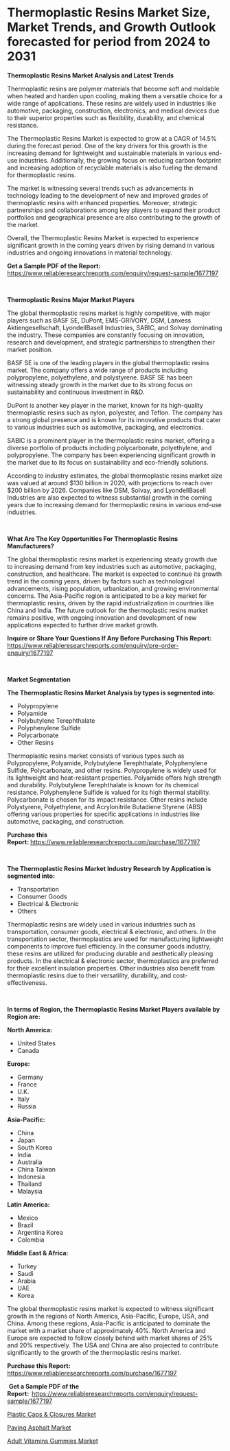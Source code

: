 <p><h1>Thermoplastic Resins Market Size, Market Trends, and Growth Outlook forecasted for period from 2024 to 2031</h1></p><p><strong>Thermoplastic Resins Market Analysis and Latest Trends</strong></p>
<p><p>Thermoplastic resins are polymer materials that become soft and moldable when heated and harden upon cooling, making them a versatile choice for a wide range of applications. These resins are widely used in industries like automotive, packaging, construction, electronics, and medical devices due to their superior properties such as flexibility, durability, and chemical resistance.</p><p>The Thermoplastic Resins Market is expected to grow at a CAGR of 14.5% during the forecast period. One of the key drivers for this growth is the increasing demand for lightweight and sustainable materials in various end-use industries. Additionally, the growing focus on reducing carbon footprint and increasing adoption of recyclable materials is also fueling the demand for thermoplastic resins.</p><p>The market is witnessing several trends such as advancements in technology leading to the development of new and improved grades of thermoplastic resins with enhanced properties. Moreover, strategic partnerships and collaborations among key players to expand their product portfolios and geographical presence are also contributing to the growth of the market.</p><p>Overall, the Thermoplastic Resins Market is expected to experience significant growth in the coming years driven by rising demand in various industries and ongoing innovations in material technology.</p></p>
<p><strong>Get a Sample PDF of the Report:&nbsp;</strong> <a href="https://www.reliableresearchreports.com/enquiry/request-sample/1677197">https://www.reliableresearchreports.com/enquiry/request-sample/1677197</a></p>
<p>&nbsp;</p>
<p><strong>Thermoplastic Resins Major Market Players</strong></p>
<p><p>The global thermoplastic resins market is highly competitive, with major players such as BASF SE, DuPont, EMS-GRIVORY, DSM, Lanxess Aktiengesellschaft, LyondellBasell Industries, SABIC, and Solvay dominating the industry. These companies are constantly focusing on innovation, research and development, and strategic partnerships to strengthen their market position.</p><p>BASF SE is one of the leading players in the global thermoplastic resins market. The company offers a wide range of products including polypropylene, polyethylene, and polystyrene. BASF SE has been witnessing steady growth in the market due to its strong focus on sustainability and continuous investment in R&D.</p><p>DuPont is another key player in the market, known for its high-quality thermoplastic resins such as nylon, polyester, and Teflon. The company has a strong global presence and is known for its innovative products that cater to various industries such as automotive, packaging, and electronics.</p><p>SABIC is a prominent player in the thermoplastic resins market, offering a diverse portfolio of products including polycarbonate, polyethylene, and polypropylene. The company has been experiencing significant growth in the market due to its focus on sustainability and eco-friendly solutions.</p><p>According to industry estimates, the global thermoplastic resins market size was valued at around $130 billion in 2020, with projections to reach over $200 billion by 2026. Companies like DSM, Solvay, and LyondellBasell Industries are also expected to witness substantial growth in the coming years due to increasing demand for thermoplastic resins in various end-use industries.</p></p>
<p>&nbsp;</p>
<p><strong>What Are The Key Opportunities For Thermoplastic Resins Manufacturers?</strong></p>
<p><p>The global thermoplastic resins market is experiencing steady growth due to increasing demand from key industries such as automotive, packaging, construction, and healthcare. The market is expected to continue its growth trend in the coming years, driven by factors such as technological advancements, rising population, urbanization, and growing environmental concerns. The Asia-Pacific region is anticipated to be a key market for thermoplastic resins, driven by the rapid industrialization in countries like China and India. The future outlook for the thermoplastic resins market remains positive, with ongoing innovation and development of new applications expected to further drive market growth.</p></p>
<p><strong>Inquire or Share Your Questions If Any Before Purchasing This Report:</strong> <a href="https://www.reliableresearchreports.com/enquiry/pre-order-enquiry/1677197">https://www.reliableresearchreports.com/enquiry/pre-order-enquiry/1677197</a></p>
<p>&nbsp;</p>
<p><strong>Market Segmentation</strong></p>
<p><strong>The Thermoplastic Resins Market Analysis by types is segmented into:</strong></p>
<p><ul><li>Polypropylene</li><li>Polyamide</li><li>Polybutylene Terephthalate</li><li>Polyphenylene Sulfide</li><li>Polycarbonate</li><li>Other Resins</li></ul></p>
<p><p>Thermoplastic resins market consists of various types such as Polypropylene, Polyamide, Polybutylene Terephthalate, Polyphenylene Sulfide, Polycarbonate, and other resins. Polypropylene is widely used for its lightweight and heat-resistant properties. Polyamide offers high strength and durability. Polybutylene Terephthalate is known for its chemical resistance. Polyphenylene Sulfide is valued for its high thermal stability. Polycarbonate is chosen for its impact resistance. Other resins include Polystyrene, Polyethylene, and Acrylonitrile Butadiene Styrene (ABS) offering various properties for specific applications in industries like automotive, packaging, and construction.</p></p>
<p><strong>Purchase this Report:&nbsp;</strong><a href="https://www.reliableresearchreports.com/purchase/1677197">https://www.reliableresearchreports.com/purchase/1677197</a></p>
<p>&nbsp;</p>
<p><strong>The Thermoplastic Resins Market Industry Research by Application is segmented into:</strong></p>
<p><ul><li>Transportation</li><li>Consumer Goods</li><li>Electrical & Electronic</li><li>Others</li></ul></p>
<p><p>Thermoplastic resins are widely used in various industries such as transportation, consumer goods, electrical & electronic, and others. In the transportation sector, thermoplastics are used for manufacturing lightweight components to improve fuel efficiency. In the consumer goods industry, these resins are utilized for producing durable and aesthetically pleasing products. In the electrical & electronic sector, thermoplastics are preferred for their excellent insulation properties. Other industries also benefit from thermoplastic resins due to their versatility, durability, and cost-effectiveness.</p></p>
<p>&nbsp;</p>
<p><strong>In terms of Region, the Thermoplastic Resins Market Players available by Region are:</strong></p>
<p>
    <p> <strong> North America: </strong>
        <ul>
            <li>United States</li>
            <li>Canada</li>
        </ul>
        </p> 
    <p> <strong> Europe: </strong>
        <ul>
            <li>Germany</li>
            <li>France</li>
            <li>U.K.</li>
            <li>Italy</li>
            <li>Russia</li>
        </ul>
        </p> 
    <p> <strong> Asia-Pacific: </strong>
        <ul>
            <li>China</li>
            <li>Japan</li>
            <li>South Korea</li>
            <li>India</li>
            <li>Australia</li>
            <li>China Taiwan</li>
            <li>Indonesia</li>
            <li>Thailand</li>
            <li>Malaysia</li>
        </ul>
        </p> 
    <p> <strong> Latin America: </strong>
        <ul>
            <li>Mexico</li>
            <li>Brazil</li>
            <li>Argentina Korea</li>
            <li>Colombia</li>
        </ul>
        </p> 
    <p> <strong> Middle East & Africa: </strong>
        <ul>
            <li>Turkey</li>
            <li>Saudi</li>
            <li>Arabia</li>
            <li>UAE</li>
            <li>Korea</li>
        </ul>
    </p>
    </p>
<p><p>The global thermoplastic resins market is expected to witness significant growth in the regions of North America, Asia-Pacific, Europe, USA, and China. Among these regions, Asia-Pacific is anticipated to dominate the market with a market share of approximately 40%. North America and Europe are expected to follow closely behind with market shares of 25% and 20% respectively. The USA and China are also projected to contribute significantly to the growth of the thermoplastic resins market.</p></p>
<p><strong>Purchase this Report: </strong><a href="https://www.reliableresearchreports.com/purchase/1677197">https://www.reliableresearchreports.com/purchase/1677197</a></p>
<p>&nbsp;<strong>Get a Sample PDF of the Report:&nbsp;&nbsp;</strong><a href="https://www.reliableresearchreports.com/enquiry/request-sample/1677197">https://www.reliableresearchreports.com/enquiry/request-sample/1677197</a></p>
<p><strong></strong></p>
<p><p><a href="https://github.com/okotobwrhuteie/Market-Research-Report-List-1/blob/main/plastic-caps-closures-market.md">Plastic Caps & Closures Market</a></p><p><a href="https://github.com/myacatherineblakecaczo9vcsw/Market-Research-Report-List-1/blob/main/paving-asphalt-market.md">Paving Asphalt Market</a></p><p><a href="https://faithful-glue-af3.notion.site/Adult-Vitamins-Gummies-Market-Size-Share-Trends-Analysis-Report-By-Material-By-Type-By-End-user-ad285e273cae4db5a30de450925e917f">Adult Vitamins Gummies Market</a></p></p>